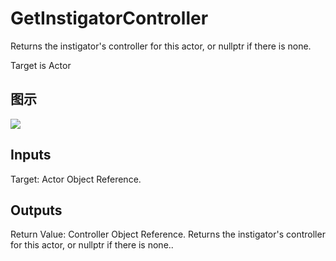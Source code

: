 # GetInstigatorController

Returns the instigator's controller for this actor, or nullptr if there is none.

Target is Actor

## 图示

![]($-20221218-19060693.png)

## Inputs

Target: Actor Object Reference.  

## Outputs

Return Value: Controller Object Reference. Returns the instigator's controller for this actor, or nullptr if there is none..


